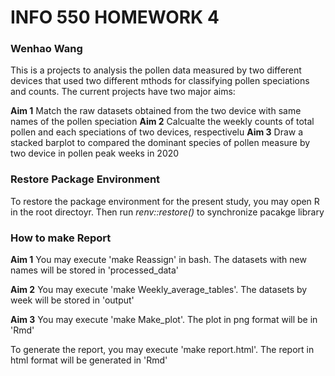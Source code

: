 # INFO 550 HOMEWORK 4 
### Wenhao Wang

This is a projects to analysis the pollen data measured by two different devices that used two different mthods for classifying pollen speciations and counts. The current projects have two major aims:

__Aim 1__ Match the raw datasets obtained from the two device with same names of the pollen speciation
__Aim 2__ Calcualte the weekly counts of total pollen and each speciations of two devices, respectivelu
__Aim 3__ Draw a stacked barplot to compared the dominant species of pollen measure by two device in pollen peak weeks in 2020

### Restore Package Environment
To restore the package environment for the present study, you may open R in the root directoyr. Then run _renv::restore()_ to synchronize pacakge library

### How to make Report
__Aim 1__ You may execute 'make Reassign' in bash. The datasets with new names will be stored in 'processed_data'

__Aim 2__ You may execute 'make Weekly_average_tables'. The datasets by week will be stored in 'output'

__Aim 3__ You may execute 'make Make_plot'. The plot in png format will be in 'Rmd'

To generate the report, you may execute 'make report.html'. The report in html format will be generated in 'Rmd'
